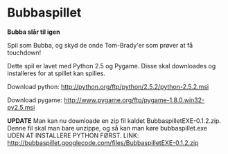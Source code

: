 # Bubbaspillet #

**Bubba slår til igen**

Spil som Bubba, og skyd de onde Tom-Brady'er som prøver at få touchdown!

Dette spil er lavet med Python 2.5 og Pygame.
Disse skal downloades og installeres for at spillet kan spilles.

Download python: http://python.org/ftp/python/2.5.2/python-2.5.2.msi

Download pygame: http://www.pygame.org/ftp/pygame-1.8.0.win32-py2.5.msi


**UPDATE** Man kan nu downloade en zip fil kaldet BubbaspilletEXE-0.1.2.zip.
Denne fil skal man bare unzippe, og så kan man køre bubbaspillet.exe UDEN AT INSTALLERE PYTHON FØRST.
LINK: http://bubbaspillet.googlecode.com/files/BubbaspilletEXE-0.1.2.zip
